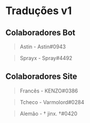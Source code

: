 # Traduções v1

## Colaboradores Bot
> Astin - Astin#0943

> Sprayx - Spray#4492

## Colaboradores Site
> Francês - KENZO#0386

> Tcheco - Varmolord#0284

> Alemão - † jinx. †#0420
